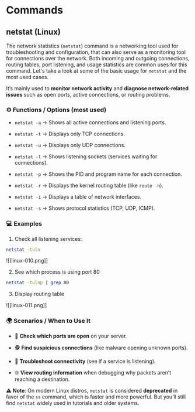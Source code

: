 # Commands

## netstat (Linux)

The network statistics (`netstat`) command is a networking tool used for troubleshooting and configuration, that can also serve as a monitoring tool for connections over the network. Both incoming and outgoing connections, routing tables, port listening, and usage statistics are common uses for this command. Let's take a look at some of the basic usage for `netstat` and the most used cases.

It’s mainly used to **monitor network activity** and **diagnose network-related issues** such as open ports, active connections, or routing problems.

### ⚙️ Functions / Options (most used)

- `netstat -a` → Shows all active connections and listening ports.
    
- `netstat -t` → Displays only TCP connections.
    
- `netstat -u` → Displays only UDP connections.
    
- `netstat -l` → Shows listening sockets (services waiting for connections).
    
- `netstat -p` → Shows the PID and program name for each connection.
    
- `netstat -r` → Displays the kernel routing table (like `route -n`).
    
- `netstat -i` → Displays a table of network interfaces.
    
- `netstat -s` → Shows protocol statistics (TCP, UDP, ICMP).

### 💻 Examples

1. Check all listening services:

````bash
netstat -tuln
````

![[linux-010.png]]

2. See which process is using port 80

```bash
netstat -tulnp | grep 80
```

3. Display routing table 

![[linux-011.png]]

### 🌍 Scenarios / When to Use It

- 🔎 **Check which ports are open** on your server.
    
- 🕵️ **Find suspicious connections** (like malware opening unknown ports).
    
- 📡 **Troubleshoot connectivity** (see if a service is listening).
    
- 🌐 **View routing information** when debugging why packets aren’t reaching a destination.
    

⚠️ **Note**: On modern Linux distros, `netstat` is considered **deprecated** in favor of the `ss` command, which is faster and more powerful. But you’ll still find `netstat` widely used in tutorials and older systems.




